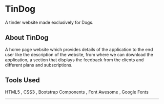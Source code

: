 # TinDog
A tinder website made exclusively for Dogs.

## About TinDog
<p>A home page website which provides details of the application to the end user like the description of the website, from where we can download the application, a section that displays the feedback from the clients and different plans and subscriptions.<p>

## Tools Used
<p>HTML5 , CSS3 , Bootstrap Components , Font Awesome , Google Fonts<p>
<hr>
